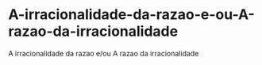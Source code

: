 # A-irracionalidade-da-razao-e-ou-A-razao-da-irracionalidade
A irracionalidade da razao e/ou A razao da irracionalidade
